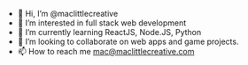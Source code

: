 - 👋 Hi, I’m @maclittlecreative
- 👀 I’m interested in full stack web development
- 🌱 I’m currently learning ReactJS, Node.JS, Python
- 💞️ I’m looking to collaborate on web apps and game projects.
- 📫 How to reach me mac@maclittlecreative.com

<!---
maclittlecreative/maclittlecreative is a ✨ special ✨ repository because its `README.md` (this file) appears on your GitHub profile.
You can click the Preview link to take a look at your changes.
--->
